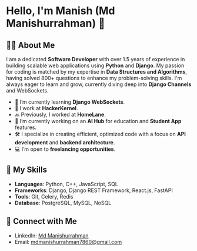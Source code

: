 # Hello, I'm Manish (Md Manishurrahman) 👋

## 🧑‍💻 About Me

I am a dedicated **Software Developer** with over 1.5 years of experience in building scalable web applications using **Python** and **Django**. My passion for coding is matched by my expertise in **Data Structures and Algorithms**, having solved 800+ questions to enhance my problem-solving skills. I'm always eager to learn and grow, currently diving deep into **Django Channels** and WebSockets.

- 🌱 I’m currently learning **Django WebSockets**.
- 💼 I work at **HackerKernel**.
- 🔙 Previously, I worked at **HomeLane**.
- 🔭 I’m currently working on an **AI Hub** for education and **Student App** features.
- 🛠 I specialize in creating efficient, optimized code with a focus on **API development** and **backend architecture**.
- 💻 I’m open to **freelancing opportunities**.

## 🚀 My Skills

- **Languages**: Python, C++, JavaScript, SQL
- **Frameworks**: Django, Django REST Framework, React.js, FastAPI
- **Tools**: Git, Celery, Redis
- **Database**: PostgreSQL, MySQL, NoSQL

## 🔗 Connect with Me

- LinkedIn: [Md Manishurrahman](https://www.linkedin.com/in/md-manish/)
- Email: mdmanishurrahman7860@gmail.com

